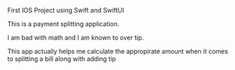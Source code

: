 First IOS Project using Swift and SwiftUI

This is a payment splitting application.

I am bad with math and I am known to over tip.

This app actually helps me calculate the appropirate amount when it comes to splitting a bill along with adding tip

